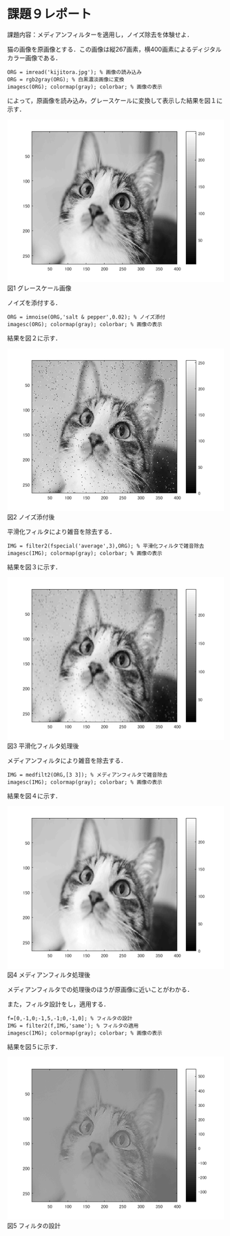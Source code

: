 # 課題９レポート

課題内容：メディアンフィルターを適用し，ノイズ除去を体験せよ．

猫の画像を原画像とする．この画像は縦267画素，横400画素によるディジタルカラー画像である．
````
ORG = imread('kijitora.jpg'); % 画像の読み込み
ORG = rgb2gray(ORG); % 白黒濃淡画像に変換
imagesc(ORG); colormap(gray); colorbar; % 画像の表示
````
によって，原画像を読み込み，グレースケールに変換して表示した結果を図１に示す．

![グレースケール画像](./image/kadai9_1.png)  
図1 グレースケール画像

ノイズを添付する．
````
ORG = imnoise(ORG,'salt & pepper',0.02); % ノイズ添付
imagesc(ORG); colormap(gray); colorbar; % 画像の表示
````
結果を図２に示す．

![ノイズ添付後](./image/kadai9_2.png)  
図2 ノイズ添付後

平滑化フィルタにより雑音を除去する．
````
IMG = filter2(fspecial('average',3),ORG); % 平滑化フィルタで雑音除去
imagesc(IMG); colormap(gray); colorbar; % 画像の表示
````
結果を図３に示す．

![平滑化フィルタ処理後](./image/kadai9_3.png)  
図3 平滑化フィルタ処理後

メディアンフィルタにより雑音を除去する．
````
IMG = medfilt2(ORG,[3 3]); % メディアンフィルタで雑音除去
imagesc(IMG); colormap(gray); colorbar; % 画像の表示
````
結果を図４に示す．

![メディアンフィルタ処理後](./image/kadai9_4.png)  
図4 メディアンフィルタ処理後

メディアンフィルタでの処理後のほうが原画像に近いことがわかる．

また，フィルタ設計をし，適用する．
````
f=[0,-1,0;-1,5,-1;0,-1,0]; % フィルタの設計
IMG = filter2(f,IMG,'same'); % フィルタの適用
imagesc(IMG); colormap(gray); colorbar; % 画像の表示
````
結果を図５に示す．

![フィルタの設計](./image/kadai9_5.png)  
図5 フィルタの設計

